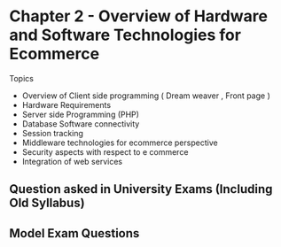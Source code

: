 # Chapter 2 - Overview of Hardware and Software Technologies for Ecommerce

Topics

+ Overview of Client side programming ( Dream weaver , Front page )
+ Hardware Requirements
+ Server side Programming (PHP)
+ Database Software connectivity
+ Session tracking
+ Middleware technologies for ecommerce perspective
+ Security aspects with respect to e commerce
+ Integration of web services

## Question asked in University Exams (Including Old Syllabus)

## Model Exam Questions
